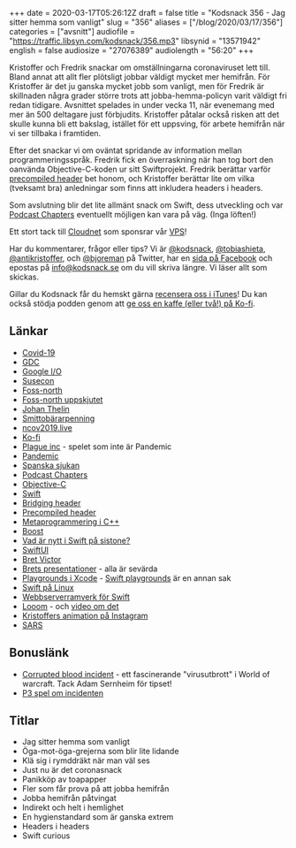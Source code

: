 +++
date = 2020-03-17T05:26:12Z
draft = false
title = "Kodsnack 356 - Jag sitter hemma som vanligt"
slug = "356"
aliases = ["/blog/2020/03/17/356"]
categories = ["avsnitt"]
audiofile = "https://traffic.libsyn.com/kodsnack/356.mp3"
libsynid = "13571942"
english = false
audiosize = "27076389"
audiolength = "56:20"
+++

Kristoffer och Fredrik snackar om omställningarna coronaviruset lett till. Bland annat att allt fler plötsligt jobbar väldigt mycket mer hemifrån. För Kristoffer är det ju ganska mycket jobb som vanligt, men för Fredrik är skillnaden några grader större trots att jobba-hemma-policyn varit väldigt fri redan tidigare. Avsnittet spelades in under vecka 11, när evenemang med mer än 500 deltagare just förbjudits. Kristoffer påtalar också risken att det skulle kunna bli ett bakslag, istället för ett uppsving, för arbete hemifrån när vi ser tillbaka i framtiden.

Efter det snackar vi om oväntat spridande av information mellan programmeringsspråk. Fredrik fick en överraskning när han tog bort den oanvända Objective-C-koden ur sitt Swiftprojekt. Fredrik berättar varför [precompiled header](https://en.wikipedia.org/wiki/Precompiled_header) bet honom, och Kristoffer berättar lite om vilka (tveksamt bra) anledningar som finns att inkludera headers i headers.

Som avslutning blir det lite allmänt snack om Swift, dess utveckling och var [Podcast Chapters](https://chaptersapp.com/) eventuellt möjligen kan vara på väg. (Inga löften!)

Ett stort tack till [Cloudnet](http://www.cloudnet.se) som sponsrar vår [VPS](http://en.wikipedia.org/wiki/Virtual_private_server)!

Har du kommentarer, frågor eller tips? Vi är [@kodsnack](https://www.twitter.com/kodsnack), [@tobiashieta](https://www.twitter.com/tobiashieta), [@antikristoffer](https://www.twitter.com/antikristoffer), och [@bjoreman](https://www.twitter.com/bjoreman) på Twitter, har en [sida på Facebook](https://www.facebook.com/kodsnack) och epostas på [info@kodsnack.se](mailto:info@kodsnack.se) om du vill skriva längre. Vi läser allt som skickas.

Gillar du Kodsnack får du hemskt gärna [recensera oss i iTunes](http://itunes.apple.com/se/podcast/kodsnack/id561631498?l=en)! Du kan också stödja podden genom att <a href="https://ko-fi.com/kodsnack" rel="payment">ge oss en kaffe (eller två!) på Ko-fi</a>.

## Länkar ##
* [Covid-19](https://en.wikipedia.org/wiki/Coronavirus_disease_2019)
* [GDC](https://en.wikipedia.org/wiki/Game_Developers_Conference)
* [Google I/O](https://en.wikipedia.org/wiki/Google_I/O)
* [Susecon](https://www.susecon.com/)
* [Foss-north](https://foss-north.se/)
* [Foss-north uppskjutet](https://foss-gbg.se/2020/03/foss-north-postponed/)
* [Johan Thelin](https://twitter.com/e8johan)
* [Smittobärarpenning](https://www.forsakringskassan.se/privatpers/sjuk/anstalld/smittbararpenning)
* [ncov2019.live](https://ncov2019.live/)
* [Ko-fi](https://ko-fi.com/Manage/)
* [Plague inc](https://reason.com/2020/03/13/coronavirus-covid-19-plague-inc-china-app-store-ban/) - spelet som inte är Pandemic
* [Pandemic](https://en.wikipedia.org/wiki/Pandemic_%28board_game%29)
* [Spanska sjukan](https://en.wikipedia.org/wiki/Spanish_flu)
* [Podcast Chapters](https://chaptersapp.com/)
* [Objective-C](https://en.wikipedia.org/wiki/Objective-C)
* [Swift](https://en.wikipedia.org/wiki/Swift_%28programming_language%29)
* [Bridging header](https://developer.apple.com/documentation/swift/imported_c_and_objective-c_apis/importing_objective-c_into_swift)
* [Precompiled header](https://en.wikipedia.org/wiki/Precompiled_header)
* [Metaprogrammering i C++](https://en.wikipedia.org/wiki/Template_metaprogramming)
* [Boost](https://en.wikipedia.org/wiki/Boost_%28C%2B%2B_libraries%29)
* [Vad är nytt i Swift på sistone?](https://swift.org/blog/swift-5-released/)
* [SwiftUI](https://developer.apple.com/documentation/swiftui)
* [Bret Victor](http://worrydream.com/)
* [Brets presentationer](http://worrydream.com/#!/DrawingDynamicVisualizationsTalk) - alla är sevärda
* [Playgrounds i Xcode](https://developer.apple.com/videos/play/wwdc2018/402/) - [Swift playgrounds](https://developer.apple.com/swift-playgrounds/) är en annan sak
* [Swift på Linux](https://swift.org/getting-started/)
* [Webbserverramverk för Swift](https://www.raywenderlich.com/1323930-vapor-vs-kitura-choosing-a-server-side-swift-framework)
* [Looom](https://iorama.studio/) - och [video om det](https://www.youtube.com/watch?v=YOCOEVJY16o)
* [Kristoffers animation på Instagram](https://www.instagram.com/p/B9m_s4-hL7x/)
* [SARS](https://en.wikipedia.org/wiki/Severe_acute_respiratory_syndrome)

## Bonuslänk ##
* [Corrupted blood incident](https://en.wikipedia.org/wiki/Corrupted_Blood_incident) - ett fascinerande "virusutbrott" i World of warcraft. Tack Adam Sernheim för tipset!
* [P3 spel om incidenten](https://sverigesradio.se/avsnitt/1059079)

## Titlar ##
* Jag sitter hemma som vanligt
* Öga-mot-öga-grejerna som blir lite lidande
* Klä sig i rymddräkt när man väl ses
* Just nu är det coronasnack
* Panikköp av toapapper
* Fler som får prova på att jobba hemifrån
* Jobba hemifrån påtvingat
* Indirekt och helt i hemlighet
* En hygienstandard som är ganska extrem
* Headers i headers
* Swift curious